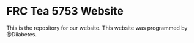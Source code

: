 # FRC Tea 5753 Website

This is the repository for our website. This website was programmed by @Diiabetes.

